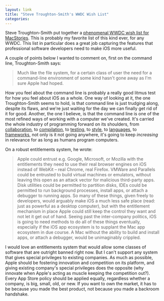 ```yaml
---
layout: link
title: "Steve Troughton-Smith's WWDC Wish List"
categories: 
---
```


Steve Troughton-Smith put together a [phenomenal WWDC wish list for MacStories](https://www.macstories.net/stories/wwdc-a-wish-list-2019-edition/). This is probably my favorite list of this kind ever, for any WWDC. This list in particular does a great job capturing the features that professional software developers need to make iOS more useful.

A couple of points below I wanted to comment on, first on the command line, Troughton-Smith says:

> Much like the file system, for a certain class of user the need for a command-line environment of some kind hasn't gone away as I'm sure Apple had hoped.

How you feel about the command line is probably a really good litmus test for how you feel about iOS as a whole. One way of looking at it, the one Troughton-Smith seems to hold, is that command line is just trudging along, despite its flaws, and we're just waiting for the day we can finally get rid of it for good. Another, the one I believe, is that the command line is one of the most refined ways of working with a computer we've created. It's carried the whole industry of programming forward on its shoulders, from [collaboration](https://en.wikipedia.org/wiki/Git), to [compilation](https://en.wikipedia.org/wiki/LLVM), to [testing](https://en.wikipedia.org/wiki/Continuous_integration), to [style](https://en.wikipedia.org/wiki/Lint_(software)), to [languages](https://en.wikipedia.org/wiki/Node.js), to [frameworks](https://en.wikipedia.org/wiki/Ruby_on_Rails), not only is it not going anywhere, it's going to keep *increasing* in relevance for as long as humans program computers.

On a robust entitlements system, he wrote:

> Apple could entrust e.g. Google, Microsoft, or Mozilla with the entitlements they need to use their real browser engines on iOS instead of WebKit – real Chrome, real Firefox. VMWare and Parallels could be entrusted to build virtual machines or emulators, without leaving this open as an attack vector for malicious third-party apps. Disk utilities could be permitted to partition disks, IDEs could be permitted to run background processes, install apps, or attach a debugger to running apps. So many of these things, given freely to developers, would arguably make iOS a much less safe place (read: just as powerful as a desktop computer), but with the entitlement mechanism in place Apple could still keep the control they want and not let it get out of hand. Seeing past the inter-company politics, iOS is going to need methods to do all of these things eventually, especially if the iOS app ecosystem is to supplant the Mac app ecosystem in due course. A Mac without the ability to build and install apps, or attach a debugger, would be unimaginably crippled.

I would love an entitlements system that would allow some classes of software that are outright banned right now. But I can't support any system that gives special privileges to existing companies. As much as possible, Apple should be fostering innovation and competition on its platform, and giving existing company's special privileges does the opposite (why innovate when Apple's acting as muscle keeping the competition out?). Every App Store policy should be applied equally, regardless whether a company, is big, small, old, or new. If you want to own the market, it has to be because you made the best product, not because you made a backroom handshake.

